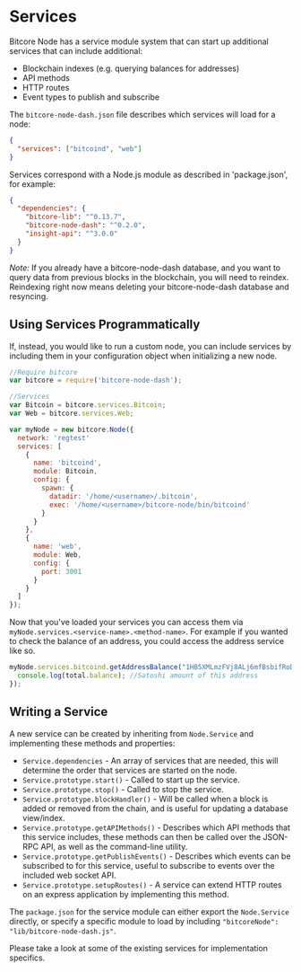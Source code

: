 # Services

Bitcore Node has a service module system that can start up additional services that can include additional:

- Blockchain indexes (e.g. querying balances for addresses)
- API methods
- HTTP routes
- Event types to publish and subscribe

The `bitcore-node-dash.json` file describes which services will load for a node:

```json
{
  "services": ["bitcoind", "web"]
}
```

Services correspond with a Node.js module as described in 'package.json', for example:

```json
{
  "dependencies": {
    "bitcore-lib": "^0.13.7",
    "bitcore-node-dash": "^0.2.0",
    "insight-api": "^3.0.0"
  }
}
```

_Note:_ If you already have a bitcore-node-dash database, and you want to query data from previous blocks in the blockchain, you will need to reindex. Reindexing right now means deleting your bitcore-node-dash database and resyncing.

## Using Services Programmatically

If, instead, you would like to run a custom node, you can include services by including them in your configuration object when initializing a new node.

```js
//Require bitcore
var bitcore = require('bitcore-node-dash');

//Services
var Bitcoin = bitcore.services.Bitcoin;
var Web = bitcore.services.Web;

var myNode = new bitcore.Node({
  network: 'regtest'
  services: [
    {
      name: 'bitcoind',
      module: Bitcoin,
      config: {
        spawn: {
          datadir: '/home/<username>/.bitcoin',
          exec: '/home/<username>/bitcore-node/bin/bitcoind'
        }
      }
    },
    {
      name: 'web',
      module: Web,
      config: {
        port: 3001
      }
    }
  ]
});
```

Now that you've loaded your services you can access them via `myNode.services.<service-name>.<method-name>`. For example if you wanted to check the balance of an address, you could access the address service like so.

```js
myNode.services.bitcoind.getAddressBalance("1HB5XMLmzFVj8ALj6mfBsbifRoD4miY36v", false, function (err, total) {
  console.log(total.balance); //Satoshi amount of this address
});
```

## Writing a Service

A new service can be created by inheriting from `Node.Service` and implementing these methods and properties:

- `Service.dependencies` - An array of services that are needed, this will determine the order that services are started on the node.
- `Service.prototype.start()` - Called to start up the service.
- `Service.prototype.stop()` - Called to stop the service.
- `Service.prototype.blockHandler()` - Will be called when a block is added or removed from the chain, and is useful for updating a database view/index.
- `Service.prototype.getAPIMethods()` - Describes which API methods that this service includes, these methods can then be called over the JSON-RPC API, as well as the command-line utility.
- `Service.prototype.getPublishEvents()` - Describes which events can be subscribed to for this service, useful to subscribe to events over the included web socket API.
- `Service.prototype.setupRoutes()` - A service can extend HTTP routes on an express application by implementing this method.

The `package.json` for the service module can either export the `Node.Service` directly, or specify a specific module to load by including `"bitcoreNode": "lib/bitcore-node-dash.js"`.

Please take a look at some of the existing services for implementation specifics.
